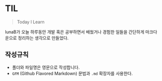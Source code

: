 # TIL
> Today I Learn

lunaB가 오늘 하루동안 개발 혹은 공부하면서 배웠거나 경험한 일들을 간단하게 마크다운으로 정리하는 생각으로 만들었다.

## 작성규칙
- 폴더와 파일명은 영문으로 작성합니다.
- `GFM` (Github Flavored Markdown) 문법과 `.md` 확장자를 사용한다.


